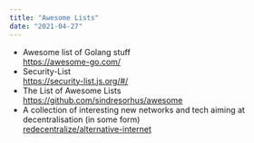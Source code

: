 ```yaml
---
title: "Awesome Lists"
date: "2021-04-27"
---
```


- Awesome list of Golang stuff  
  <https://awesome-go.com/>
- Security-List  
  <https://security-list.js.org/#/>
- The List of Awesome Lists  
  <https://github.com/sindresorhus/awesome>
- A collection of interesting new networks and tech aiming at decentralisation (in some form)  
  [redecentralize/alternative-internet](https://github.com/redecentralize/alternative-internet)